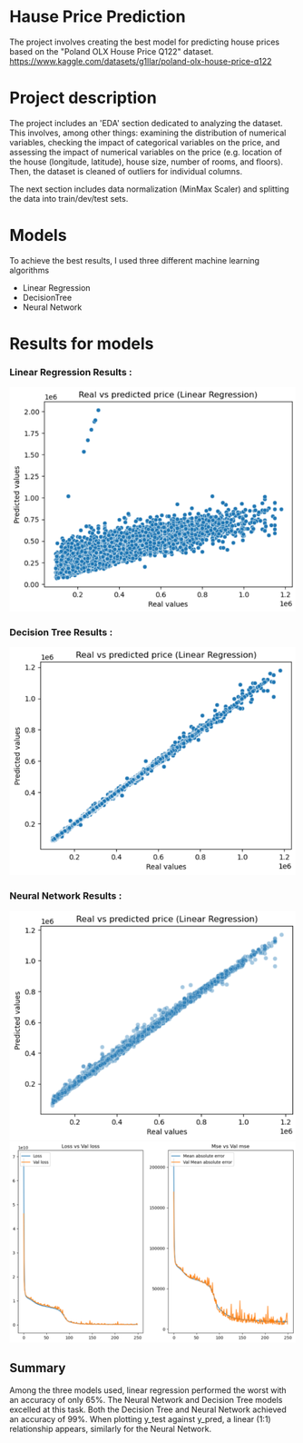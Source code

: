 

# Hause Price Prediction

The project involves creating the best model for predicting house prices based on the "Poland OLX House Price Q122" dataset. 
https://www.kaggle.com/datasets/g1llar/poland-olx-house-price-q122




# Project description
The project includes an 'EDA' section dedicated to analyzing the dataset. This involves, among other things: examining the distribution of numerical variables, checking the impact of categorical variables on the price, and assessing the impact of numerical variables on the price (e.g. location of the house (longitude, latitude), house size, number of rooms, and floors). Then, the dataset is cleaned of outliers for individual columns. 

The next section includes data normalization (MinMax Scaler) and splitting the data into train/dev/test sets.

# Models

To achieve the best results, I used three different machine learning algorithms 

- Linear Regression 
- DecisionTree
- Neural Network



# Results for models

### Linear Regression Results : 
![LinearRegressionResults](./readmeimages/lin_ress.png)
### Decision Tree Results : 
![DecisionTreeResults](./readmeimages/tree_res.png)
### Neural Network Results : 
![NNResults](./readmeimages/nn_res.png)
![NNLossResults](./readmeimages/nnlos_res.png)

## Summary

Among the three models used, linear regression performed the worst with an accuracy of only 65%. The Neural Network and Decision Tree models excelled at this task. Both the Decision Tree and Neural Network achieved an accuracy of 99%. When plotting y_test against y_pred, a linear (1:1) relationship appears, similarly for the Neural Network.